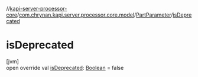 //[kapi-server-processor-core](../../../index.md)/[com.chrynan.kapi.server.processor.core.model](../index.md)/[PartParameter](index.md)/[isDeprecated](is-deprecated.md)

# isDeprecated

[jvm]\
open override val [isDeprecated](is-deprecated.md): [Boolean](https://kotlinlang.org/api/latest/jvm/stdlib/kotlin/-boolean/index.html) = false
